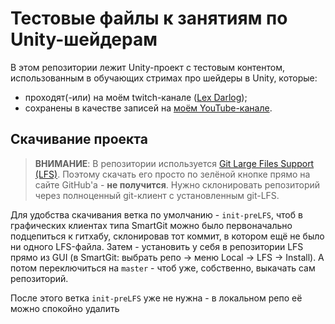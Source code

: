 ﻿# Тестовые файлы к занятиям по Unity-шейдерам

В этом репозитории лежит Unity-проект с тестовым контентом, использованным в обучающих стримах про шейдеры в Unity, которые:
* проходят(-или) на моём twitch-канале ([Lex Darlog](https://www.twitch.tv/lex_drl));
* сохранены в качестве записей на [моём YouTube-канале](https://www.youtube.com/playlist?list=PLATnLipPUmfe-1w6G6b2wrne0SNZr6HkE).

## Скачивание проекта
> __ВНИМАНИЕ__:
> В репозитории используется [Git Large Files Support (LFS)](https://git-lfs.github.com/). Поэтому скачать его просто по зелёной кнопке прямо на сайте GitHub'а - **не получится**. Нужно склонировать репозиторий через полноценный git-клиент с установленным git-LFS.

Для удобства скачивания ветка по умолчанию - `init-preLFS`, чтоб в графических клиентах типа SmartGit можно было первоначально подцепиться к гитхабу, склонировав тот коммит, в котором ещё не было ни одного LFS-файла. Затем - установить у себя в репозитории LFS прямо из GUI (в SmartGit: выбрать репо -> меню Local -> LFS -> Install). А потом переключиться на `master` - чтоб уже, собственно, выкачать сам репозиторий.

После этого ветка `init-preLFS` уже не нужна - в локальном репо её можно спокойно удалить
